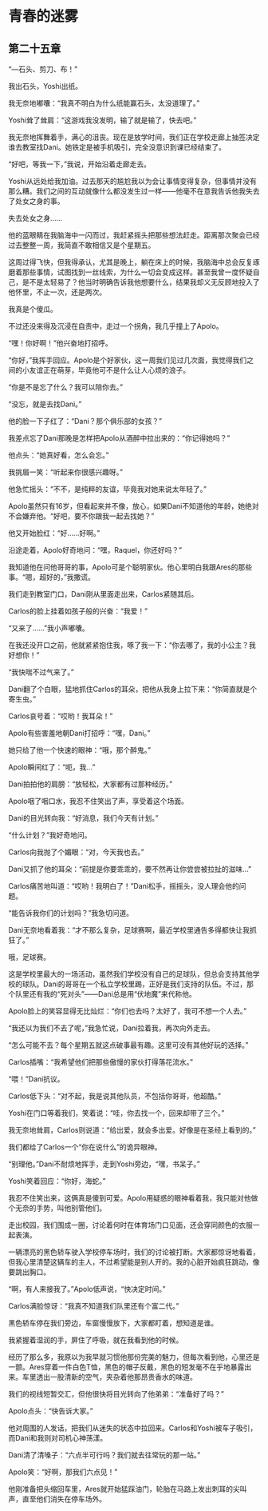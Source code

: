 # 青春的迷雾

## 第二十五章

“—石头、剪刀、布！”

我出石头，Yoshi出纸。

我无奈地嘟囔：“我真不明白为什么纸能赢石头，太没道理了。”

Yoshi耸了耸肩：“这游戏我没发明，输了就是输了，快去吧。”

我无奈地挥舞着手，满心的沮丧。现在是放学时间，我们正在学校走廊上抽签决定谁去教室找Dani。她铁定是被手机吸引，完全没意识到课已经结束了。

“好吧，等我一下，”我说，开始沿着走廊走去。

Yoshi从远处给我加油。过去那天的尴尬我以为会让事情变得复杂，但事情并没有那么糟。我们之间的互动就像什么都没发生过一样——他毫不在意我告诉他我失去了处女之身的事。

失去处女之身……

他的蓝眼睛在我脑海中一闪而过，我赶紧摇头把那些想法赶走。距离那次聚会已经过去整整一周，我简直不敢相信又是个星期五。

这周过得飞快，但我得承认，尤其是晚上，躺在床上的时候，我脑海中总会反复琢磨着那些事情，试图找到一丝线索，为什么一切会变成这样。甚至我曾一度怀疑自己，是不是太轻易了？他当时明确告诉我他想要什么，结果我却义无反顾地投入了他怀里，不止一次，还是两次。

我真是个傻瓜。

不过还没来得及沉浸在自责中，走过一个拐角，我几乎撞上了Apolo。

“嘿！你好啊！”他兴奋地打招呼。

“你好，”我挥手回应。Apolo是个好家伙，这一周我们见过几次面，我觉得我们之间的小友谊正在萌芽，毕竟他可不是什么让人心烦的浪子。

“你是不是忘了什么？我可以陪你去。”

“没忘，就是去找Dani。”

他的脸一下子红了：“Dani？那个俱乐部的女孩？”

我差点忘了Dani那晚是怎样把Apolo从酒醉中拉出来的：“你记得她吗？”

他点头：“她真好看，怎么会忘。”

我挑眉一笑：“听起来你很感兴趣呀。”

他急忙摇头：“不不，是纯粹的友谊，毕竟我对她来说太年轻了。”

Apolo虽然只有16岁，但看起来并不像，放心，如果Dani不知道他的年龄，她绝对不会嫌弃他。“好吧，要不你跟我一起去找她？”

他又开始脸红：“好……好啊。”

沿途走着，Apolo好奇地问：“嘿，Raquel，你还好吗？”

我知道他在问他哥哥的事，Apolo可是个聪明家伙。他心里明白我跟Ares的那些事。“嗯，超好的，”我撒谎。

我们走到教室门口，Dani刚从里面走出来，Carlos紧随其后。

Carlos的脸上挂着如孩子般的兴奋：“我爱！”

“又来了……”我小声嘟囔。

在我还没开口之前，他就紧紧抱住我，啄了我一下：“你去哪了，我的小公主？我好想你！”

“我快喘不过气来了。”

Dani翻了个白眼，猛地抓住Carlos的耳朵，把他从我身上拉下来：“你简直就是个寄生虫。”

Carlos哀号着：“哎哟！我耳朵！”

Apolo有些害羞地朝Dani打招呼：“嘿，Dani。”

她只给了他一个快速的眼神：“哦，那个醉鬼。”

Apolo瞬间红了：“呃，我…”

Dani拍拍他的肩膀：“放轻松，大家都有过那种经历。”

Apolo咽了咽口水，我忍不住笑出了声，享受着这个场面。

Dani的目光转向我：“好消息，我们今天有计划。”

“什么计划？”我好奇地问。

Carlos向我抛了个媚眼：“对，今天我也去。”

Dani又抓了他的耳朵：“前提是你要乖乖的，要不然再让你尝尝被拉扯的滋味…”

Carlos痛苦地叫道：“哎哟！我明白了！”Dani松手，摇摇头，没人理会他的问题。

“能告诉我你们的计划吗？”我急切问道。

Dani无奈地看着我：“才不那么复杂，足球赛啊，最近学校里通告多得都快让我抓狂了。”

哦，足球赛。

这是学校里最大的一场活动，虽然我们学校没有自己的足球队，但总会支持其他学校的球队。Dani的哥哥在一个私立学校里踢，正好是我们支持的队伍。不过，那个队里还有我的“死对头”——Dani总是用“伏地魔”来代称他。

Apolo脸上的笑容显得无比灿烂：“你们也去吗？太好了，我可不想一个人去。”

“我还以为我们不去了呢，”我急忙说，Dani拉着我，再次向外走去。

“怎么可能不去？每个星期五就这点破事最有趣。这里可没有其他好玩的选择。”

Carlos插嘴：“我希望他们把那些傲慢的家伙打得落花流水。”

“喂！”Dani抗议。

Carlos低下头：“对不起，我是说其他队员，不包括你哥哥，他超酷。”

Yoshi在门口等着我们，笑着说：“哇，你去找一个，回来却带了三个。”

我无奈地耸肩，Carlos则说道：“给出爱，就会多出爱。好像是在圣经上看到的。”

我们都给了Carlos一个“你在说什么”的诡异眼神。

“别理他。”Dani不耐烦地挥手，走到Yoshi旁边，“嘿，书呆子。”

Yoshi笑着回应：“你好，海蛇。”

我忍不住笑出来，这俩真是傻到可爱。Apolo用疑惑的眼神看着我，我只能对他做个无奈的手势，叫他别管他们。

走出校园，我们围成一圈，讨论着何时在体育场门口见面，还会穿同颜色的衣服一起表演。

一辆漂亮的黑色轿车驶入学校停车场时，我们的讨论被打断。大家都惊讶地看着，但我心里清楚这辆车的主人，不过希望能是别人开的。我的心脏开始疯狂跳动，像要跳出胸口。

“啊，有人来接我了。”Apolo低声说，“快决定时间。”

Carlos满脸惊讶：“我真不知道我们队里还有个富二代。”

黑色轿车停在我们旁边，车窗慢慢放下，大家都盯着，想知道是谁。

我紧握着湿润的手，屏住了呼吸，就在我看到他的时候。

经历了那么多，我原以为我早就习惯他那份完美的魅力，但每次看到他，心里还是一颤。Ares穿着一件白色T恤，黑色的帽子反戴，黑色的短发毫不在乎地暴露出来。车里透出一股清新的空气，夹杂着他那昂贵香水的味道。

我们的视线短暂交汇，但他很快将目光转向了他弟弟：“准备好了吗？”

Apolo点头：“快告诉大家。”

他对周围的人发话，把我们从迷失的状态中拉回来。Carlos和Yoshi被车子吸引，而Dani和我则对司机心神荡漾。

Dani清了清嗓子：“六点半可行吗？我们就去往常玩的那一站。”

Apolo笑：“好啊，那我们六点见！”

他刚准备把头缩回车里，Ares就开始猛踩油门，轮胎在马路上发出刺耳的尖叫声，直至他们消失在停车场外。